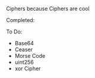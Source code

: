 Ciphers because Ciphers are cool

Completed:

To Do:
* Base64
* Ceaser
* Morse Code
* uint256
* xor Cipher